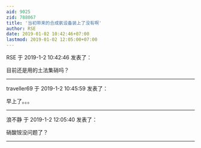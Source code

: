 ```yaml
---
aid: 9025
zid: 788067
title: '当初带来的合成氨设备装上了没有啊'
author: RSE
date: 2019-01-02 10:42:46+07:00
lastmod: 2019-01-02 12:05:00+07:00
---
```


RSE 于 2019-1-2 10:42:46 发表了：

目前还是用的土法集硝吗？

---------

traveller69 于 2019-1-2 10:45:59 发表了：

早上了。。。

---------

浪不静 于 2019-1-2 12:05:40 发表了：

硝酸铵没问题了？

---------

